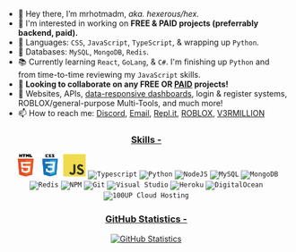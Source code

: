 - 👋 Hey there, I’m mrhotmadm, *aka. hexerous/hex.*
- 👀 I'm interested in working on **FREE & PAID projects (preferrably backend, paid).**
- 🧠 Languages: `CSS`, `JavaScript`, `TypeScript`, & wrapping up `Python`.
- 💽 Databases: `MySQL`, `MongoDB`, `Redis`.
- 📚 Currently learning `React`, `GoLang`, & `C#`. I'm finishing up `Python` and from time-to-time reviewing my `JavaScript` skills.
- 💞️ **Looking to collaborate on any FREE OR <ins>PAID</ins> projects!**
- 📝 Websites, APIs, [data-responsive dashboards](https://cdn.upload.systems/uploads/KkVfED4Y.mp4), login & register systems, ROBLOX/general-purpose Multi-Tools, and much more!
-  📫 How to reach me: [Discord](https://discord.com/users/727282789551964302), [Email](mailto:mrblackcto@outlook.com), [Repl.it](https://replit.com/@hexerous), [ROBLOX](https://www.roblox.com/users/2314460683/profile), [V3RMILLION](https://v3rmillion.net/member.php?action=profile&uid=1758248)

<div align="center">
  <h3 style="font-weight:bolder;"><ins>Skills -</ins></h3>

  <code><img height="40" alt="HTML" src="https://raw.githubusercontent.com/github/explore/master/topics/html/html.png"></code>
  <code><img height="40" alt="CSS" src="https://raw.githubusercontent.com/github/explore/master/topics/css/css.png"></code>
  <code><img height="40" alt="JavaScript" src="https://raw.githubusercontent.com/github/explore/master/topics/javascript/javascript.png"></code>
  <code><img height="40" alt="Typescript" src="https://upload.wikimedia.org/wikipedia/commons/thumb/4/4c/Typescript_logo_2020.svg/2048px-Typescript_logo_2020.svg.png"></code>
  <code><img height="40" alt="Python" src="https://upload.wikimedia.org/wikipedia/commons/thumb/c/c3/Python-logo-notext.svg/768px-Python-logo-notext.svg.png"></code>
  <code><img height="40" alt="NodeJS" src="https://seeklogo.com/images/N/nodejs-logo-FBE122E377-seeklogo.com.png"></code>
  <code><img height="40" alt="MySQL" src="https://icons-for-free.com/iconfiles/png/512/development+logo+mysql+icon-1320184807686758112.png"></code>
  <code><img height="40" alt="MongoDB" src="https://icons-for-free.com/iconfiles/png/512/mongodb+original-1324760553088442944.png"></code>
  <code><img height="40" alt="Redis" src="https://icons-for-free.com/iconfiles/png/512/redis+original-1324760569511622860.png"></code>
  <code><img height="40" alt="NPM" src="https://authy.com/wp-content/uploads/npm-logo.png"></code>
  <code><img height="40" alt="Git" src="https://git-scm.com/images/logos/downloads/Git-Icon-1788C.png"></code>
  <code><img height="40" alt="Visual Studio" src="https://visualstudio.microsoft.com/wp-content/uploads/2019/06/BrandVisualStudioWin2019-3.svg"></code>
  <code><img height="40" alt="Heroku" src="https://cdn.iconscout.com/icon/free/png-512/heroku-5-569467.png"></code>
  <code><img height="40" alt="DigitalOcean" src="https://icons-for-free.com/iconfiles/png/512/super+tiny+icons+digitalocean-1324450717986348125.png"></code>
  <code><img height="40" alt="100UP Cloud Hosting" src="https://status.100up.org/static/icons/icon_512.294c29.png"></code>

  <h3 style="font-weight:bolder;"><ins>GitHub Statistics -</ins></h3>

  [![GitHub Statistics](https://github-readme-stats.vercel.app/api?username=mrhotmadm&show_icons=true&hide_border=false&count_private=true&include_all_commits=true&theme=kacho_ga)](https://github.com/mrhotmadm/mrhotmadm)
</div>
